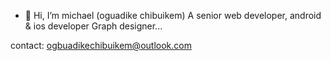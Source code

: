 - 👋 Hi, I’m michael (oguadike chibuikem)
A senior web developer, android & ios developer 
Graph designer...

contact: ogbuadikechibuikem@outlook.com

<!---
ogbuadike/ogbuadike is a ✨ special ✨ repository because its `README.md` (this file) appears on your GitHub profile.
You can click the Preview link to take a look at your changes.
--->
